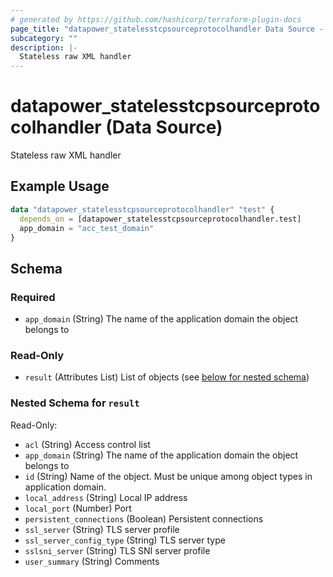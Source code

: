 ```yaml
---
# generated by https://github.com/hashicorp/terraform-plugin-docs
page_title: "datapower_statelesstcpsourceprotocolhandler Data Source - terraform-provider-datapower"
subcategory: ""
description: |-
  Stateless raw XML handler
---
```


# datapower_statelesstcpsourceprotocolhandler (Data Source)

Stateless raw XML handler

## Example Usage

```terraform
data "datapower_statelesstcpsourceprotocolhandler" "test" {
  depends_on = [datapower_statelesstcpsourceprotocolhandler.test]
  app_domain = "acc_test_domain"
}
```

<!-- schema generated by tfplugindocs -->
## Schema

### Required

- `app_domain` (String) The name of the application domain the object belongs to

### Read-Only

- `result` (Attributes List) List of objects (see [below for nested schema](#nestedatt--result))

<a id="nestedatt--result"></a>
### Nested Schema for `result`

Read-Only:

- `acl` (String) Access control list
- `app_domain` (String) The name of the application domain the object belongs to
- `id` (String) Name of the object. Must be unique among object types in application domain.
- `local_address` (String) Local IP address
- `local_port` (Number) Port
- `persistent_connections` (Boolean) Persistent connections
- `ssl_server` (String) TLS server profile
- `ssl_server_config_type` (String) TLS server type
- `sslsni_server` (String) TLS SNI server profile
- `user_summary` (String) Comments
